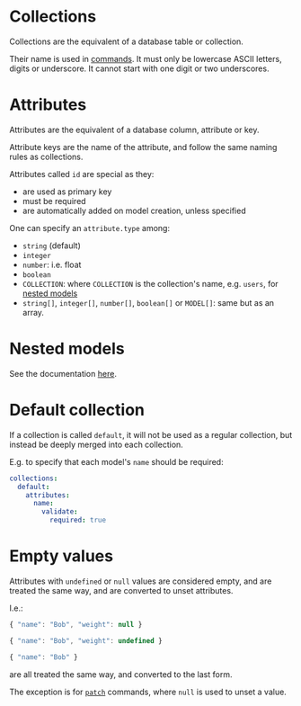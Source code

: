 # Collections

Collections are the equivalent of a database table or collection.

Their name is used in [commands](crud.md).
It must only be lowercase ASCII letters, digits or underscore.
It cannot start with one digit or two underscores.

# Attributes

Attributes are the equivalent of a database column, attribute or key.

Attribute keys are the name of the attribute, and follow the same naming rules
as collections.

Attributes called `id` are special as they:
  - are used as primary key
  - must be required
  - are automatically added on model creation, unless specified

One can specify an `attribute.type` among:
  - `string` (default)
  - `integer`
  - `number`: i.e. float
  - `boolean`
  - `COLLECTION`: where `COLLECTION` is the collection's name, e.g. `users`,
    for [nested models](#nested-models)
  - `string[]`, `integer[]`, `number[]`, `boolean[]` or `MODEL[]`: same but
    as an array.

# Nested models

See the documentation [here](relations.md).

# Default collection

If a collection is called `default`, it will not be used as a regular
collection, but instead be deeply merged into each collection.

E.g. to specify that each model's `name` should be required:

```yml
collections:
  default:
    attributes:
      name:
        validate:
          required: true
```

# Empty values

Attributes with `undefined` or `null` values are considered empty, and are
treated the same way, and are converted to unset attributes.

I.e.:

<!-- eslint-skip -->
```js
{ "name": "Bob", "weight": null }
```

<!-- eslint-skip -->
```js
{ "name": "Bob", "weight": undefined }
```

<!-- eslint-skip -->
```js
{ "name": "Bob" }
```

are all treated the same way, and converted to the last form.

The exception is for [`patch`](crud.md#patch-command) commands, where `null`
is used to unset a value.
